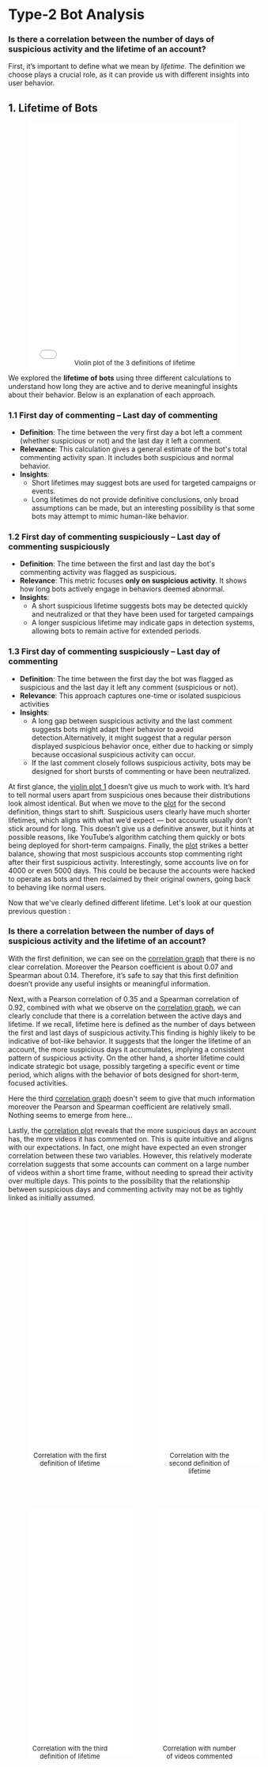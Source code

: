 # Type-2 Bot Analysis

### Is there a correlation between the number of days of suspicious activity and the lifetime of an account?

First, it’s important to define what we mean by *lifetime*. The definition we choose plays a crucial role, as it can provide us with different insights into user behavior.

## 1. Lifetime of Bots

<div style="text-align: center;" id="lifetime">
<figure>
  <iframe src="{{ site.baseurl }}/assets/data/best_finding_2/violin_plots_lifetime.html" 
          width="100%" 
          height="500" 
          style="border:none;">
  </iframe>
  <center>
  <figcaption>
    <p style="margin-top:-0.6cm;margin-left:0.2cm;">
      <font size="2">Violin plot of the 3 definitions of lifetime</font>
    </p>
  </figcaption>
  </center>
</figure>
</div>


We explored the **lifetime of bots** using three different calculations to understand how long they are active and to derive meaningful insights about their behavior. Below is an explanation of each approach.


### 1.1 First day of commenting – Last day of commenting
- **Definition**: The time between the very first day a bot left a comment (whether suspicious or not) and the last day it left a comment.
- **Relevance**: This calculation gives a general estimate of the bot's total commenting activity span. It includes both suspicious and normal behavior.
- **Insights**:
   - Short lifetimes may suggest bots are used for targeted campaigns or events.
   - Long lifetimes do not provide definitive conclusions, only broad assumptions can be made, but an interesting possibility is that some bots may attempt to mimic human-like behavior.


### 1.2 First day of commenting suspiciously – Last day of commenting suspiciously
- **Definition**: The time between the first and last day the bot's commenting activity was flagged as suspicious.
- **Relevance**: This metric focuses **only on suspicious activity**. It shows how long bots actively engage in behaviors deemed abnormal.
- **Insights**:
   - A short suspicious lifetime suggests bots may be detected quickly and neutralized or that they have been used for targeted campaings
   - A longer suspicious lifetime may indicate gaps in detection systems, allowing bots to remain active for extended periods.



### 1.3 First day of commenting suspiciously – Last day of commenting
- **Definition**: The time between the first day the bot was flagged as suspicious and the last day it left any comment (suspicious or not).
- **Relevance**: This approach captures one-time or isolated suspicious activities
- **Insights**:
   - A long gap between suspicious activity and the last comment suggests bots might adapt their behavior to avoid detection.Alternatively, it might suggest that a regular person displayed suspicious behavior once, either due to hacking or simply because occasional suspicious activity can occur.
   - If the last comment closely follows suspicious activity, bots may be designed for short bursts of commenting or have been neutralized.

<p>At first glance, the <a href="#lifetime">violin plot 1</a> doesn’t give us much to work with. It’s hard to tell normal users apart from suspicious ones because their distributions look almost identical. But when we move to the <a href="#lifetime">plot</a> for the second definition, things start to shift. Suspicious users clearly have much shorter lifetimes, which aligns with what we’d expect — bot accounts usually don’t stick around for long. This doesn’t give us a definitive answer, but it hints at possible reasons, like YouTube’s algorithm catching them quickly or bots being deployed for short-term campaigns. Finally, the <a href="#lifetime">plot</a> strikes a better balance, showing that most suspicious accounts stop commenting right after their first suspicious activity. Interestingly, some accounts live on for 4000 or even 5000 days. This could be because the accounts were hacked to operate as bots and then reclaimed by their original owners, going back to behaving like normal users.</p>

Now that we've clearly defined different lifetime. Let's look at our question previous question : 


### Is there a correlation between the number of days of suspicious activity and the lifetime of an account?


With the first definition, we can see on the <a href="#correlation">correlation graph</a> that there is no clear correlation. Moreover the Pearson coefficient is about 0.07 and Spearman about 0.14. Therefore, it’s safe to say that this first definition doesn’t provide any useful insights or meaningful information.


Next, with a Pearson correlation of 0.35 and a Spearman correlation of 0.92, combined with what we observe on the <a href="#correlation">correlation graph</a>, we can clearly conclude that there is a correlation between the active days and lifetime. If we recall, lifetime here is defined as the number of days between the first and last days of suspicious activity.This finding is highly likely to be indicative of bot-like behavior. It suggests that the longer the lifetime of an account, the more suspicious days it accumulates, implying a consistent pattern of suspicious activity. On the other hand, a shorter lifetime could indicate strategic bot usage, possibly targeting a specific event or time period, which aligns with the behavior of bots designed for short-term, focused activities.


Here the third <a href="#correlation">correlation graph</a> doesn't seem to give that much information moreover the Pearson and Spearman coefficient are relatively small. Nothing seems to emerge from here...


Lastly, the <a href="#correlation">correlation plot</a> reveals that the more suspicious days an account has, the more videos it has commented on. This is quite intuitive and aligns with our expectations. In fact, one might have expected an even stronger correlation between these two variables. However, this relatively moderate correlation suggests that some accounts can comment on a large number of videos within a short time frame, without needing to spread their activity over multiple days. This points to the possibility that the relationship between suspicious days and commenting activity may not be as tightly linked as initially assumed.



<div style="display: flex; flex-wrap: wrap; justify-content: center; gap: 20px;">
  <!-- First figure -->
  <div style="flex: 1 0 45%; text-align: center; margin-bottom: 20px;" id="correlation">
    <figure>
      <iframe src="{{ site.baseurl }}/assets/data/best_finding_2/corr_LT1_sus_days.html" 
              width="130%" 
              height="500" 
              style="border:none;">
      </iframe>
      <center>
        <figcaption>
          <p style="margin-top:-0.6cm;margin-left:0.2cm;">
            <font size="2">Correlation with the first definition of lifetime</font>
          </p>
        </figcaption>
      </center>
    </figure>
  </div>

  <!-- Second figure -->
  <div style="flex: 1 0 45%; text-align: center; margin-bottom: 20px;" id="correlation">
    <figure>
      <iframe src="{{ site.baseurl }}/assets/data/best_finding_2/corr_LT2_sus_days.html" 
              width="130%" 
              height="500" 
              style="border:none;">
      </iframe>
      <center>
        <figcaption>
          <p style="margin-top:-0.6cm;margin-left:0.2cm;">
            <font size="2">Correlation with the second definition of lifetime</font>
          </p>
        </figcaption>
      </center>
    </figure>
  </div>

  <!-- Third figure -->
  <div style="flex: 1 0 45%; text-align: center; margin-bottom: 20px;" id="correlation">
    <figure>
      <iframe src="{{ site.baseurl }}/assets/data/best_finding_2/corr_LT3_sus_days.html" 
              width="130%" 
              height="500" 
              style="border:none;">
      </iframe>
      <center>
        <figcaption>
          <p style="margin-top:-0.6cm;margin-left:0.2cm;">
            <font size="2">Correlation with the third definition of lifetime</font>
          </p>
        </figcaption>
      </center>
    </figure>
  </div>

  <!-- Fourth figure -->
  <div style="flex: 1 0 45%; text-align: center; margin-bottom: 20px;" id="correlation">
    <figure>
      <iframe src="{{ site.baseurl }}/assets/data/best_finding_2/corr_vid_com_sus_days.html" 
              width="130%" 
              height="500" 
              style="border:none;">
      </iframe>
      <center>
        <figcaption>
          <p style="margin-top:-0.6cm;margin-left:0.2cm;">
            <font size="2">Correlation with number of videos commented</font>
          </p>
        </figcaption>
      </center>
    </figure>
  </div>
</div>
